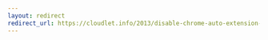 ```yaml
---
layout: redirect
redirect_url: https://cloudlet.info/2013/disable-chrome-auto-extension-update
---
```

